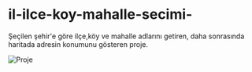 # il-ilce-koy-mahalle-secimi-
Şeçilen şehir'e göre ilçe,köy ve mahalle adlarını getiren, daha sonrasında haritada adresin konumunu gösteren proje.

![Proje](https://www.yakubkrh.com/proje.jpg) 
